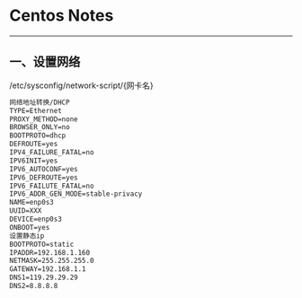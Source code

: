 # Centos Notes

-----

## 一、设置网络

/etc/sysconfig/network-script/{网卡名}

```txt
网络地址转换/DHCP
TYPE=Ethernet
PROXY_METHOD=none
BROWSER_ONLY=no
BOOTPROTO=dhcp
DEFROUTE=yes
IPV4_FAILURE_FATAL=no
IPV6INIT=yes
IPV6_AUTOCONF=yes
IPV6_DEFROUTE=yes
IPV6_FAILUTE_FATAL=no
IPV6_ADDR_GEN_MODE=stable-privacy
NAME=enp0s3
UUID=XXX
DEVICE=enp0s3
ONBOOT=yes
设置静态ip
BOOTPROTO=static
IPADDR=192.168.1.160
NETMASK=255.255.255.0
GATEWAY=192.168.1.1
DNS1=119.29.29.29
DNS2=8.8.8.8
```

